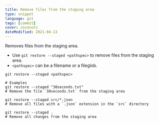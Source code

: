 ```yaml
---
title: Remove files from the staging area
type: snippet
language: git
tags: [commit]
cover: coconuts
dateModified: 2021-04-13
---
```


Removes files from the staging area.

- Use `git restore --staged <pathspec>` to remove files from the staging area.
- `<pathspec>` can be a filename or a fileglob.

```shell
git restore --staged <pathspec>

# Examples
git restore --staged "30seconds.txt"
# Remove the file `30seconds.txt` from the staging area

git restore --staged src/*.json
# Remove all files with a `.json` extension in the `src` directory

git restore --staged .
# Remove all changes from the staging area
```
